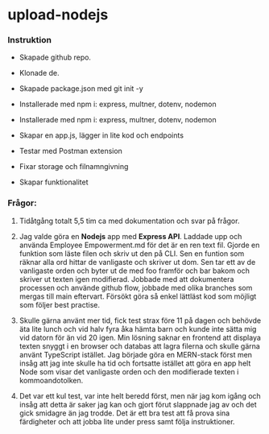 # upload-nodejs

### Instruktion

- Skapade github repo.
- Klonade de.
- Skapade package.json med git init -y
- Installerade med npm i: express, multner, dotenv, nodemon

- Installerade med npm i: express, multner, dotenv, nodemon

- Skapar en app.js, lägger in lite kod och endpoints
- Testar med Postman extension
- Fixar storage och filnamngivning
- Skapar funktionalitet

### Frågor:

1. Tidåtgång totalt 5,5 tim ca med dokumentation och svar på frågor.

2. Jag valde göra en **Nodejs** app med **Express API**.
Laddade upp och använda Employee Empowerment.md för det är en ren text fil.
Gjorde en funktion som läste filen och skriv ut den på CLI. Sen en funtion som räknar alla ord hittar de vanligaste och skriver ut dom. Sen tar ett av de vanligaste orden och byter ut de med foo framför och bar bakom och skriver ut texten igen modifierad.
Jobbade med att dokumentera processen och använde github flow, jobbade med olika branches som mergas till main eftervart. Försökt göra så enkel lättläst kod som möjligt som följer best practise.

3. Skulle gärna använt mer tid, fick test strax före 11 på dagen och behövde äta lite lunch och vid halv fyra åka hämta barn och kunde inte sätta mig vid datorn för än vid 20 igen. Min lösning saknar en frontend att displaya texten snyggt i en browser och databas att lagra filerna och skulle gärna använt TypeScript istället. Jag började göra en MERN-stack först men insåg att jag inte skulle ha tid och fortsatte istället att göra en app helt Node som visar det vanligaste orden och den modifierade texten i kommoandotolken.

4. Det var ett kul test, var inte helt beredd först, men när jag kom igång och insåg att detta är saker jag kan och gjort förut slappnade jag av och det gick smidagre än jag trodde. Det är ett bra test att få prova sina färdigheter och att jobba lite under press samt följa instruktioner.